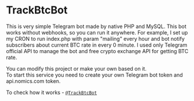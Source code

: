 # TrackBtcBot

This is very simple Telegram bot made by native PHP and MySQL. This bot works without webhooks, so you can run it anywhere.
For example, I set up my CRON to run index.php with param "mailing" every hour and bot notify subscribers about current BTC rate in every 0 minute.
I used only Telegram official API to manage the bot and free crypto exchange API for getting BTC rate.

You can modify this project or make your own based on it.<br/>
To start this service you need to create your own Telegram bot token and api.nomics.com token.

To check how it works - [`@TrackBtcBot`](https://t.me/trackbtcbot)
    